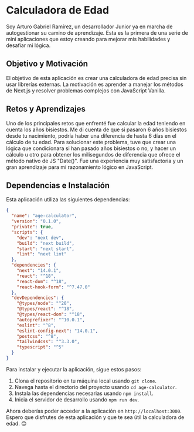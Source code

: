 # Calculadora de Edad

Soy Arturo Gabriel Ramírez, un desarrollador Junior ya en marcha de autogestionar su camino de aprendizaje. Esta es la primera de una serie de mini aplicaciones que estoy creando para mejorar mis habilidades y desafiar mi lógica.

## Objetivo y Motivación

El objetivo de esta aplicación es crear una calculadora de edad precisa sin usar librerías externas. La motivación es aprender a manejar los métodos de Next.js y resolver problemas complejos con JavaScript Vanilla.

## Retos y Aprendizajes

Uno de los principales retos que enfrenté fue calcular la edad teniendo en cuenta los años bisiestos. Me di cuenta de que si pasaron 6 años bisiestos desde tu nacimiento, podría haber una diferencia de hasta 6 días en el cálculo de tu edad. Para solucionar este problema, tuve que crear una lógica que condicionara si han pasado años bisiestos o no, y hacer un cálculo u otro para obtener los milisegundos de diferencia que ofrece el método nativo de JS "Date()". Fue una experiencia muy satisfactoria y un gran aprendizaje para mi razonamiento lógico en JavaScript.

## Dependencias e Instalación

Esta aplicación utiliza las siguientes dependencias:

```json
{
  "name": "age-calculator",
  "version": "0.1.0",
  "private": true,
  "scripts": {
    "dev": "next dev",
    "build": "next build",
    "start": "next start",
    "lint": "next lint"
  },
  "dependencies": {
    "next": "14.0.1",
    "react": "^18",
    "react-dom": "^18",
    "react-hook-form": "^7.47.0"
  },
  "devDependencies": {
    "@types/node": "^20",
    "@types/react": "^18",
    "@types/react-dom": "^18",
    "autoprefixer": "^10.0.1",
    "eslint": "^8",
    "eslint-config-next": "14.0.1",
    "postcss": "^8",
    "tailwindcss": "^3.3.0",
    "typescript": "^5"
  }
}
```

Para instalar y ejecutar la aplicación, sigue estos pasos:

1. Clona el repositorio en tu máquina local usando `git clone`.
2. Navega hasta el directorio del proyecto usando `cd age-calculator`.
3. Instala las dependencias necesarias usando `npm install`.
4. Inicia el servidor de desarrollo usando `npm run dev`.

Ahora deberías poder acceder a la aplicación en `http://localhost:3000`. Espero que disfrutes de esta aplicación y que te sea útil la calculadora de edad. 😊
